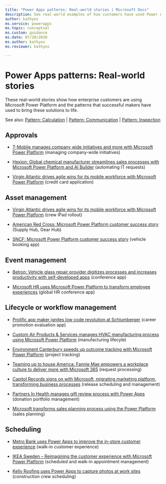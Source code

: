```yaml
---
title: "Power Apps patterns: Real-world stories | Microsoft Docs"
description: See real-world examples of how customers have used Power Apps in a wide variety of common scenarios.
author: kathyos
ms.service: powerapps
ms.topic: conceptual
ms.custom: guidance
ms.date: 07/20/2020
ms.author: kathyos
ms.reviewer: kathyos

---
```


# Power Apps patterns: Real-world stories

These real-world stories show how enterprise customers are using Microsoft Power Platform and the patterns that successful makers have used to bring these solutions to life.

See also: [Pattern: Calculation](calculator-pattern.md) | [Pattern: Communication](communication-pattern.md) | [Pattern: Inspection](inspection-pattern.md)

## Approvals

- [T-Mobile manages company wide initiatives and more with Microsoft Power Platform](https://powerapps.microsoft.com/blog/tmobile/) (managing company-wide initiatives)

- [Hexion: Global chemical manufacturer streamlines sales processes with Microsoft Power Platform and AI Builder](https://customers.microsoft.com/story/810656-hexion-manufacturing-power-platform) (automating IT requests)

- [Virgin Atlantic drives agile wins for its mobile workforce with Microsoft Power Platform](https://powerapps.microsoft.com/blog/virgin-atlantic-drives-agile-wins-for-mobile-workforce-with-the-power-platform/) (credit card application)

## Asset management

- [Virgin Atlantic drives agile wins for its mobile workforce with Microsoft Power Platform](https://powerapps.microsoft.com/blog/virgin-atlantic-drives-agile-wins-for-mobile-workforce-with-the-power-platform/) (crew iPad rollout)

- [American Red Cross: Microsoft Power Platform customer success story](https://powerapps.microsoft.com/blog/americanredcross/) (Supply Hub, Gear Hub)

- [SNCF: Microsoft Power Platform customer success story](https://powerapps.microsoft.com/blog/sncf-power-platform-customer-success-story/) (vehicle booking app)

## Event management

- [Belron: Vehicle glass repair provider digitizes processes and increases productivity with self-developed apps](https://customers.microsoft.com/story/belron-autoglass-consumer-goods-powerapps) (conference app)

- [Microsoft HR uses Microsoft Power Platform to transform employee experiences](https://powerapps.microsoft.com/blog/microsoft-thrive/) (global HR conference app)

## Lifecycle or workflow management

- [Prolific app maker ignites low code revolution at Schlumberger](https://powerapps.microsoft.com/blog/schlumberger/) (career promotion evaluation app)

- [Custom Air Products & Services manages HVAC manufacturing process using Microsoft Power Platform](https://powerapps.microsoft.com/blog/custom-air-products-services-manages-hvac-manufacturing-process-using-the-power-platform/) (manufacturing lifecyle)

- [Environment Canterbury speeds up outcome tracking with Microsoft Power Platform](https://powerapps.microsoft.com/blog/environment-canterbury-speeds-up-outcome-tracking-with-the-power-platform/) (project tracking)

- [Teaming up to house America: Fannie Mae empowers a workplace culture to deliver more with Microsoft 365](https://customers.microsoft.com/story/809849-fannie-mae-case-study-banking-microsoft-365) (request processing)

- [Capitol Records signs on with Microsoft, migrating marketing platform, transforming business processes](https://customers.microsoft.com/story/768079-capitol-records-media-entertainment-power-platform) (release scheduling and management)

- [Partners In Health manages gift review process with Power Apps](https://customers.microsoft.com/story/775258-partners-in-health-nonprofit-power-apps) (donation portfolio management)

- [Microsoft transforms sales planning process using the Power Platform](https://aka.ms/MicrosoftAccountPlanning) (sales planning)

## Scheduling

- [Metro Bank uses Power Apps to improve the in-store customer experience](https://powerapps.microsoft.com/blog/metro-bank-customer-greet-app/) (walk-in customer experience)

- [IKEA Sweden – Reimagining the customer experience with Microsoft Power Platform](https://powerapps.microsoft.com/blog/ikea-sweden/) (scheduled and walk-in appointment management)

- [Kelly Roofing uses Power Apps to capture photos at work sites](https://powerapps.microsoft.com/blog/kellyroofing/) (construction crew scheduling)
